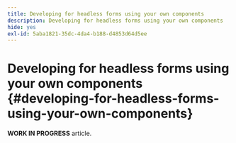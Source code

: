 ```yaml
---
title: Developing for headless forms using your own components
description: Developing for headless forms using your own components
hide: yes
exl-id: 5aba1821-35dc-4da4-b188-d4853d64d5ee
---
```

# Developing for headless forms using your own components {#developing-for-headless-forms-using-your-own-components}

<span class="preview"> **WORK IN PROGRESS** article.</span>
